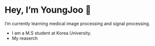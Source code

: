 # Hey, I’m YoungJoo 👋 

I’m currently learning medical image processing and signal processing.

- I am a M.S student at Korea University.
- My reaserch 

